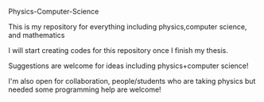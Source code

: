 Physics-Computer-Science

This is my repository for everything including physics,computer science, and mathematics

I will start creating codes for this repository once I finish my thesis. 

Suggestions are welcome for ideas including physics+computer science!

I'm also open for collaboration, people/students who are taking physics but needed some programming help are welcome!
